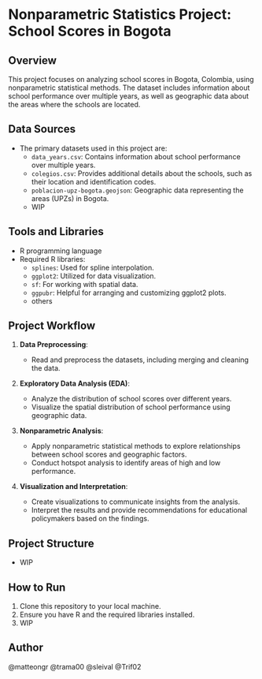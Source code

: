 # Nonparametric Statistics Project: School Scores in Bogota

## Overview
This project focuses on analyzing school scores in Bogota, Colombia, using nonparametric statistical methods. The dataset includes information about school performance over multiple years, as well as geographic data about the areas where the schools are located.

## Data Sources
- The primary datasets used in this project are:
  - `data_years.csv`: Contains information about school performance over multiple years.
  - `colegios.csv`: Provides additional details about the schools, such as their location and identification codes.
  - `poblacion-upz-bogota.geojson`: Geographic data representing the areas (UPZs) in Bogota.
  - WIP

## Tools and Libraries
- R programming language
- Required R libraries:
  - `splines`: Used for spline interpolation.
  - `ggplot2`: Utilized for data visualization.
  - `sf`: For working with spatial data.
  - `ggpubr`: Helpful for arranging and customizing ggplot2 plots.
  - others

## Project Workflow
1. **Data Preprocessing**: 
   - Read and preprocess the datasets, including merging and cleaning the data.

2. **Exploratory Data Analysis (EDA)**:
   - Analyze the distribution of school scores over different years.
   - Visualize the spatial distribution of school performance using geographic data.

3. **Nonparametric Analysis**:
   - Apply nonparametric statistical methods to explore relationships between school scores and geographic factors.
   - Conduct hotspot analysis to identify areas of high and low performance.

4. **Visualization and Interpretation**:
   - Create visualizations to communicate insights from the analysis.
   - Interpret the results and provide recommendations for educational policymakers based on the findings.

## Project Structure
- WIP

## How to Run
1. Clone this repository to your local machine.
2. Ensure you have R and the required libraries installed.
3. WIP

## Author
@matteongr
@trama00
@sleival
@Trif02

